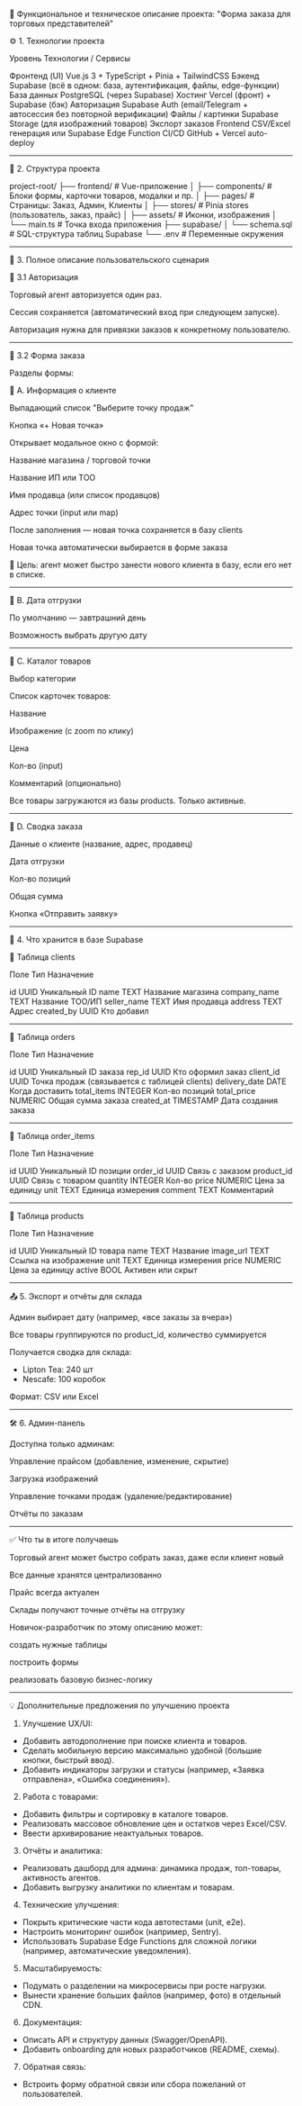 🧠 Функциональное и техническое описание проекта: "Форма заказа для торговых представителей"


⚙️ 1. Технологии проекта

Уровень	Технологии / Сервисы

Фронтенд (UI)	Vue.js 3 + TypeScript + Pinia + TailwindCSS
Бэкенд	Supabase (всё в одном: база, аутентификация, файлы, edge-функции)
База данных	PostgreSQL (через Supabase)
Хостинг	Vercel (фронт) + Supabase (бэк)
Авторизация	Supabase Auth (email/Telegram + автосессия без повторной верификации)
Файлы / картинки	Supabase Storage (для изображений товаров)
Экспорт заказов	Frontend CSV/Excel генерация или Supabase Edge Function
CI/CD	GitHub + Vercel auto-deploy



---

📂 2. Структура проекта

project-root/
├── frontend/                  # Vue-приложение
│   ├── components/            # Блоки формы, карточки товаров, модалки и пр.
│   ├── pages/                 # Страницы: Заказ, Админ, Клиенты
│   ├── stores/                # Pinia stores (пользователь, заказ, прайс)
│   ├── assets/                # Иконки, изображения
│   └── main.ts                # Точка входа приложения
├── supabase/
│   └── schema.sql             # SQL-структура таблиц Supabase
└── .env                       # Переменные окружения


---

🧾 3. Полное описание пользовательского сценария

👤 3.1 Авторизация

Торговый агент авторизуется один раз.

Сессия сохраняется (автоматический вход при следующем запуске).

Авторизация нужна для привязки заказов к конкретному пользователю.



---

🛒 3.2 Форма заказа

Разделы формы:

🔹 A. Информация о клиенте

Выпадающий список "Выберите точку продаж"

Кнопка «+ Новая точка»

Открывает модальное окно с формой:

Название магазина / торговой точки

Название ИП или ТОО

Имя продавца (или список продавцов)

Адрес точки (input или map)


После заполнения — новая точка сохраняется в базу clients

Новая точка автоматически выбирается в форме заказа



📌 Цель: агент может быстро занести нового клиента в базу, если его нет в списке.


---

🔹 B. Дата отгрузки

По умолчанию — завтрашний день

Возможность выбрать другую дату



---

🔹 C. Каталог товаров

Выбор категории

Список карточек товаров:

Название

Изображение (с zoom по клику)

Цена

Кол-во (input)

Комментарий (опционально)



Все товары загружаются из базы products. Только активные.


---

🔹 D. Сводка заказа

Данные о клиенте (название, адрес, продавец)

Дата отгрузки

Кол-во позиций

Общая сумма

Кнопка «Отправить заявку»



---

🧠 4. Что хранится в базе Supabase

📁 Таблица clients

Поле	Тип	Назначение

id	UUID	Уникальный ID
name	TEXT	Название магазина
company_name	TEXT	Название ТОО/ИП
seller_name	TEXT	Имя продавца
address	TEXT	Адрес
created_by	UUID	Кто добавил



---

📁 Таблица orders

Поле	Тип	Назначение

id	UUID	Уникальный ID заказа
rep_id	UUID	Кто оформил заказ
client_id	UUID	Точка продаж (связывается с таблицей clients)
delivery_date	DATE	Когда доставить
total_items	INTEGER	Кол-во позиций
total_price	NUMERIC	Общая сумма заказа
created_at	TIMESTAMP	Дата создания заказа



---

📁 Таблица order_items

Поле	Тип	Назначение

id	UUID	Уникальный ID позиции
order_id	UUID	Связь с заказом
product_id	UUID	Связь с товаром
quantity	INTEGER	Кол-во
price	NUMERIC	Цена за единицу
unit	TEXT	Единица измерения
comment	TEXT	Комментарий



---

📁 Таблица products

Поле	Тип	Назначение

id	UUID	Уникальный ID товара
name	TEXT	Название
image_url	TEXT	Ссылка на изображение
unit	TEXT	Единица измерения
price	NUMERIC	Цена за единицу
active	BOOL	Активен или скрыт



---

📤 5. Экспорт и отчёты для склада

Админ выбирает дату (например, «все заказы за вчера»)

Все товары группируются по product_id, количество суммируется

Получается сводка для склада:

- Lipton Tea: 240 шт
- Nescafe: 100 коробок

Формат: CSV или Excel



---

🛠️ 6. Админ-панель

Доступна только админам:

Управление прайсом (добавление, изменение, скрытие)

Загрузка изображений

Управление точками продаж (удаление/редактирование)

Отчёты по заказам



---

✅ Что ты в итоге получаешь

Торговый агент может быстро собрать заказ, даже если клиент новый

Все данные хранятся централизованно

Прайс всегда актуален

Склады получают точные отчёты на отгрузку

Новичок-разработчик по этому описанию может:

создать нужные таблицы

построить формы

реализовать базовую бизнес-логику

---

💡 Дополнительные предложения по улучшению проекта

1. Улучшение UX/UI:
- Добавить автодополнение при поиске клиента и товаров.
- Сделать мобильную версию максимально удобной (большие кнопки, быстрый ввод).
- Добавить индикаторы загрузки и статусы (например, «Заявка отправлена», «Ошибка соединения»).

2. Работа с товарами:
- Добавить фильтры и сортировку в каталоге товаров.
- Реализовать массовое обновление цен и остатков через Excel/CSV.
- Ввести архивирование неактуальных товаров.

3. Отчёты и аналитика:
- Реализовать дашборд для админа: динамика продаж, топ-товары, активность агентов.
- Добавить выгрузку аналитики по клиентам и товарам.

4. Технические улучшения:
- Покрыть критические части кода автотестами (unit, e2e).
- Настроить мониторинг ошибок (например, Sentry).
- Использовать Supabase Edge Functions для сложной логики (например, автоматические уведомления).

5. Масштабируемость:
- Подумать о разделении на микросервисы при росте нагрузки.
- Вынести хранение больших файлов (например, фото) в отдельный CDN.

6. Документация:
- Описать API и структуру данных (Swagger/OpenAPI).
- Добавить onboarding для новых разработчиков (README, схемы).

7. Обратная связь:
- Встроить форму обратной связи или сбора пожеланий от пользователей.